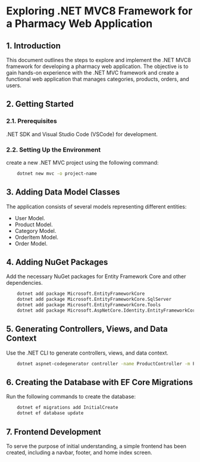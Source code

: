 # Exploring .NET MVC8 Framework for a Pharmacy Web Application

## 1. Introduction

This document outlines the steps to explore and implement the .NET MVC8 framework for developing a pharmacy web application. The objective is to gain hands-on experience with the .NET MVC framework and create a functional web application that manages categories, products, orders, and users.

## 2. Getting Started

### 2.1. Prerequisites

.NET SDK and Visual Studio Code (VSCode) for development.

### 2.2. Setting Up the Environment

create a new .NET MVC project using the following command:

```bash
    dotnet new mvc -o project-name
```

## 3. Adding Data Model Classes

The application consists of several models representing different entities:

- User Model.
- Product Model.
- Category Model.
- OrderItem Model.
- Order Model.

## 4. Adding NuGet Packages

Add the necessary NuGet packages for Entity Framework Core and other dependencies.

``` bash
    dotnet add package Microsoft.EntityFrameworkCore
    dotnet add package Microsoft.EntityFrameworkCore.SqlServer
    dotnet add package Microsoft.EntityFrameworkCore.Tools
    dotnet add package Microsoft.AspNetCore.Identity.EntityFrameworkCore
```

## 5. Generating Controllers, Views, and Data Context

Use the .NET CLI to generate controllers, views, and data context.

```bash
    dotnet aspnet-codegenerator controller -name ProductController -m Product -dc ApplicationDbContext --relativeFolderPath Controllers --useDefaultLayout --referenceScriptLibraries
```

## 6. Creating the Database with EF Core Migrations

Run the following commands to create the database:

```bash
    dotnet ef migrations add InitialCreate
    dotnet ef database update
```

## 7. Frontend Development

To serve the purpose of initial understanding, a simple frontend has been created, including a navbar, footer, and home index screen.
